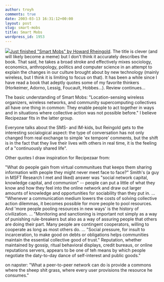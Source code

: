```yaml
---
author: troyh
comments: true
date: 2003-03-13 16:31:12+00:00
layout: post
slug: smart-mobs
title: Smart Mobs
wordpress_id: 1953
---
```


[![](http://a1055.g.akamai.net/f/1055/1401/5h/images.barnesandnoble.com/images/5260000/5267596.gif)Just finished "Smart Mobs" by Howard Rheingold](http://www.amazon.com/exec/obidos/ASIN/0738206083/recipezaar-20).  The title is clever (and will likely become a meme) but I don't think it accurately describes the book.  That said, he takes a broad stroke and effectively mixes sociology, economics, anthropology, politics and computer science in an attempt to explain the changes in our culture brought about by new technology (mainly wireless, but I think it is limiting to focus on that).  It has been a while since I have read a book that adeptly quotes some of my favorite thinkers (Horkeimer, Adorno, Lessig, Foucault, Hobbes...).  Review continues...
<!-- more -->
The basic understanding of Smart Mobs: "Location-sensing wireless organizers, wireless networks, and community supercomputing collectives all have one thing in common: They enable people to act together in ways and in situations where collective action was not possible before."  I believe Recipezaar fits in the latter group.

Everyone talks about the SMS- and IM-kids, but Reingold gets to the interesting socialogical aspect:  the type of conversation has not only changed from real exchange to simple 'ex tempore' comments, but the shift is in the fact that they live their lives with others in real time, it is the feeling of a "continuously shared life".

Other quotes I draw inspiration for Recipezaar from:

"What do people gain from virtual communitues that keeps them sharing information with people they might never meet face to face?"
Smith's (a guy in MSFT Research I met and liked) answer was "social network capital, knowledge capital, and communion"  -- people can put a little of what they know and how they feel into the online network and draw out larger amounts of knowledge and opportunities for sociability than they put in.  ...
"Whenever a communication medium lowers the costs of solving collective action dilemmas, it becomes possible for more people to pool resources.  And 'more people pooling resources in new ways' is the history of civilization. ...
"Monitoring and sanctioning is important not simply as a way of punishing rule-breakers but also as a way of assuring people that others are doing their part.  Many people are contingent cooperators, willing to cooperate as long as most others do. ...
"Social pressure, for insult to incarceration, to make good on debts or obligations helps communities maintain the essential collective good of trust."  Reputation, whether maintained by gossip, ritual behavioral displays, credit bureaus, or online reputations servers, appears to be one of teh means by which people negotiate the daty-to-day dance of self-interest and public goods."

on napster: "What a peer-to-peer network can do is provide a commons where the sheep shit grass, where every user provisions the resource he consumes."
